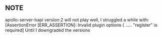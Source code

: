 ## NOTE
apollo-server-hapi version 2  will not play well, 
I struggled a while with:
[AssertionError [ERR_ASSERTION]: Invalid plugin options { ..... "register" is required]
Until I downgraded the versions 